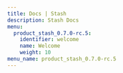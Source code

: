 ```yaml
---
title: Docs | Stash
description: Stash Docs
menu:
  product_stash_0.7.0-rc.5:
    identifier: welcome
    name: Welcome
    weight: 10
menu_name: product_stash_0.7.0-rc.5
---
```

